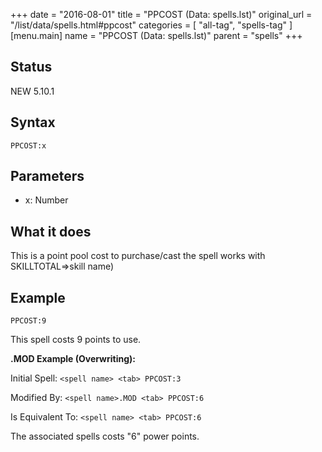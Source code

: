 +++
date = "2016-08-01"
title = "PPCOST (Data: spells.lst)"
original_url = "/list/data/spells.html#ppcost"
categories = [ "all-tag", "spells-tag" ]
[menu.main]
    name = "PPCOST (Data: spells.lst)"
    parent = "spells"
+++

## Status

NEW 5.10.1

## Syntax

`PPCOST:x`

## Parameters

-   x: Number



What it does
------------

This is a point pool cost to purchase/cast the spell works with
SKILLTOTAL=&gt;skill name)

Example
-------

`PPCOST:9`

This spell costs 9 points to use.

**.MOD Example (Overwriting):**

Initial Spell: `<spell name> <tab> PPCOST:3`

Modified By: `<spell name>.MOD <tab> PPCOST:6`

Is Equivalent To: `<spell name> <tab> PPCOST:6`

The associated spells costs "6" power points.

